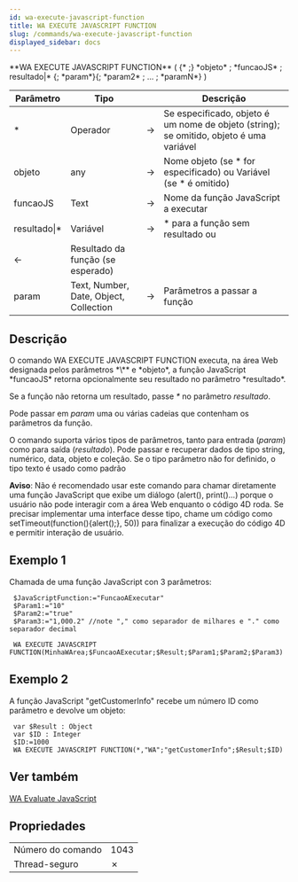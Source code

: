 ```yaml
---
id: wa-execute-javascript-function
title: WA EXECUTE JAVASCRIPT FUNCTION
slug: /commands/wa-execute-javascript-function
displayed_sidebar: docs
---
```


<!--REF #_command_.WA EXECUTE JAVASCRIPT FUNCTION.Syntax-->**WA EXECUTE JAVASCRIPT FUNCTION** ( {* ;} *objeto* ; *funcaoJS* ; resultado|* {; *param*}{; *param2* ; ... ; *paramN*} )<!-- END REF-->
<!--REF #_command_.WA EXECUTE JAVASCRIPT FUNCTION.Params-->
| Parâmetro | Tipo |  | Descrição |
| --- | --- | --- | --- |
| * | Operador | &#8594;  | Se especificado, objeto é um nome de objeto (string); se omitido, objeto é uma variável |
| objeto | any | &#8594;  | Nome objeto (se * for especificado) ou Variável (se * é omitido) |
| funcaoJS | Text | &#8594;  | Nome da função JavaScript a executar |
| resultado&#124;* | Variável | &#8594;  | * para a função sem resultado ou |
| &#8592; | Resultado da função (se esperado) |
| param | Text, Number, Date, Object, Collection | &#8594;  | Parâmetros a passar a função |

<!-- END REF-->

## Descrição 

<!--REF #_command_.WA EXECUTE JAVASCRIPT FUNCTION.Summary-->O comando WA EXECUTE JAVASCRIPT FUNCTION executa, na área Web designada pelos parâmetros *\** e *objeto*, a função JavaScript *funcaoJS* retorna opcionalmente seu resultado no parâmetro *resultado*.<!-- END REF--> 

Se a função não retorna um resultado, passe *\** no parâmetro *resultado*.  
  
Pode passar em *param* uma ou várias cadeias que contenham os parâmetros da função.

O comando suporta vários tipos de parâmetros, tanto para entrada (*param*) como para saída (*resultado*). Pode passar e recuperar dados de tipo string, numérico, data, objeto e coleção. Se o tipo parâmetro não for definido, o tipo texto é usado como padrão

**Aviso**: Não é recomendado usar este comando para chamar diretamente uma função JavaScript que exibe um diálogo (alert(), print()...) porque o usuário não pode interagir com a área Web enquanto o código 4D roda. Se precisar implementar uma interface desse tipo, chame um código como setTimeout(function(){alert();}, 50)) para finalizar a execução do código 4D e permitir interação de usuário. 

## Exemplo 1 

Chamada de uma função JavaScript con 3 parâmetros: 

```4d
 $JavaScriptFunction:="FuncaoAExecutar"
 $Param1:="10"
 $Param2:="true"
 $Param3:="1,000.2" //note "," como separador de milhares e "." como separador decimal
 
 WA EXECUTE JAVASCRIPT FUNCTION(MinhaWArea;$FuncaoAExecutar;$Result;$Param1;$Param2;$Param3)
```

## Exemplo 2 

A função JavaScript "getCustomerInfo" recebe um número ID como parâmetro e devolve um objeto:

```4d
 var $Result : Object
 var $ID : Integer
 $ID:=1000
 WA EXECUTE JAVASCRIPT FUNCTION(*,"WA";"getCustomerInfo";$Result;$ID)
```

## Ver também 

[WA Evaluate JavaScript](wa-evaluate-javascript.md)  

## Propriedades

|  |  |
| --- | --- |
| Número do comando | 1043 |
| Thread-seguro | &cross; |


